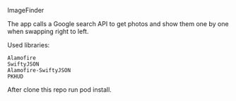 ImageFinder

The app calls a Google search API to get photos and show them one by one when swapping right to left.

Used libraries:

    Alamofire
    SwiftyJSON
    Alamofire-SwiftyJSON
    PKHUD

After clone this repo run pod install.
